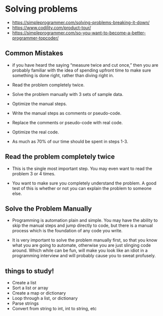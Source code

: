 # Solving problems

* https://simpleprogrammer.com/solving-problems-breaking-it-down/
* https://www.codility.com/product-tour/
* https://simpleprogrammer.com/so-you-want-to-become-a-better-programmer-topcoder/

## Common Mistakes 

* if you have heard the saying “measure twice and cut once,” then you are probably familiar with the idea of spending upfront time to make sure something is done right, rather than diving right in.

* Read the problem completely twice.
* Solve the problem manually with 3 sets of sample data.
* Optimize the manual steps.
* Write the manual steps as comments or pseudo-code.
* Replace the comments or pseudo-code with real code.
* Optimize the real code.
* As much as 70% of our time should be spent in steps 1-3.

## Read the problem completely twice

* This is the single most important step.  You may even want to read the problem 3 or 4 times.

* You want to make sure you completely understand the problem.  A good test of this is whether or not you can explain the problem to someone else.

## Solve the Problem Manually

* Programming is automation plain and simple.  You may have the ability to skip the manual steps and jump directly to code, but there is a manual process which is the foundation of any code you write.

* It is very important to solve the problem manually first, so that you know what you are going to automate, otherwise you are just slinging code around.  Which while can be fun, will make you look like an idiot in a programming interview and will probably cause you to sweat profusely.


## things to study!

* Create a list
* Sort a list or array
* Create a map or dictionary
* Loop through a list, or dictionary
* Parse strings
* Convert from string to int, int to string, etc
